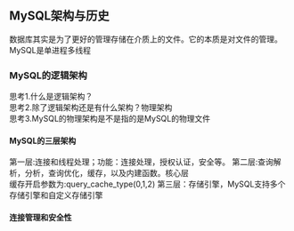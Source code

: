 ## MySQL架构与历史
数据库其实是为了更好的管理存储在介质上的文件。它的本质是对文件的管理。MySQL是单进程多线程
### MySQL的逻辑架构
思考1.什么是逻辑架构？<br>
思考2.除了逻辑架构还是有什么架构？物理架构<br>
思考3.MySQL的物理架构是不是指的是MySQL的物理文件<br>
#### MySQL的三层架构
第一层:连接和线程处理；功能：连接处理，授权认证，安全等。
第二层:查询解析，分析，查询优化，缓存，以及内建函数。核心层<br>
缓存开启参数为:query_cache_type(0,1,2)
第三层：存储引擎，MySQL支持多个存储引擎和自定义存储引擎
#### 连接管理和安全性